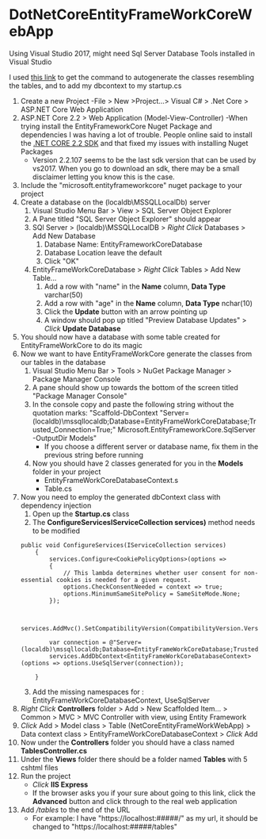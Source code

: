 # DotNetCoreEntityFrameWorkCoreWebApp

Using Visual Studio 2017, might need Sql Server Database Tools installed in Visual Studio

I used [this link](https://docs.microsoft.com/en-us/ef/core/get-started/aspnetcore/existing-db) to get the command to 
autogenerate the classes resembling the tables, and to add my dbcontext to my startup.cs

1. Create a new Project
    -File > New >Project...> Visual C# > .Net Core > ASP.NET Core Web Application 
2. ASP.NET Core 2.2 > Web Application (Model-View-Controller) 
    -When trying install the EntityFrameworkCore Nuget Package and dependencies I was having a lot of trouble. People online said to install the [.NET CORE 2.2 SDK](https://dotnet.microsoft.com/download/dotnet-core/2.2#sdk-2.2.107) and that fixed my issues with installing Nuget Packages
    - Version 2.2.107 seems to be the last sdk version that can be used by vs2017. When you go to download an sdk, there may be a small disclaimer letting you know this is the case.
3. Include the "microsoft.entityframeworkcore" nuget package to your project
4. Create a database on the (localdb\MSSQLLocalDb) server
    1. Visual Studio Menu Bar > View > SQL Server Object Explorer
    2. A Pane titled "SQL Server Object Explorer" should appear
    3. SQl Server > (localdb)\MSSQLLocalDB > *Right Click* Databases > Add New Database 
        1. Database Name: EntityFrameworkCoreDatabase
        2. Database Location leave the default
        3. Click "OK"
    4. EntityFrameWorkCoreDatabase > *Right Click* Tables > Add New Table...
        1. Add a row with "name" in the **Name** column, **Data Type** varchar(50)
        2. Add a row with "age" in the **Name** column, **Data Type** nchar(10)
        3. Click the **Update** button with an arrow pointing up 
        4. A window should pop up titled "Preview Database Updates" > *Click* **Update Database**
5. You should now have a database with some table created for EntityFrameWorkCore to do its magic
6. Now we want to have EntityFrameWorkCore generate the classes from our tables in the database
    1. Visual Studio Menu Bar > Tools > NuGet Package Manager > Package Manager Console
    2. A pane should show up towards the bottom of the screen titled "Package Manager Console"
    3. In the console copy and paste the following string without the quotation marks:
    "Scaffold-DbContext "Server=(localdb)\mssqllocaldb;Database=EntityFrameWorkCoreDatabase;Trusted_Connection=True;" Microsoft.EntityFrameworkCore.SqlServer -OutputDir Models"
        - If you choose a different server or database name, fix them in the previous string before running
    4. Now you should have 2 classes generated for you in the **Models** folder in your project
        - EntityFrameWorkCoreDatabaseContext.s
        - Table.cs
7. Now you need to employ the generated dbContext class with dependency injection
    1. Open up the **Startup.cs** class
    2. The **ConfigureServicesIServiceCollection services)** method needs to be modified
    ```
    public void ConfigureServices(IServiceCollection services)
        {
            services.Configure<CookiePolicyOptions>(options =>
            {
                // This lambda determines whether user consent for non-essential cookies is needed for a given request.
                options.CheckConsentNeeded = context => true;
                options.MinimumSameSitePolicy = SameSiteMode.None;
            });


            services.AddMvc().SetCompatibilityVersion(CompatibilityVersion.Version_2_2);

            var connection = @"Server=(localdb)\mssqllocaldb;Database=EntityFrameWorkCoreDatabase;Trusted_Connection=True;ConnectRetryCount=0";
            services.AddDbContext<EntityFrameWorkCoreDatabaseContext>(options => options.UseSqlServer(connection));

        }
    ```
    3. Add the missing namespaces for : EntityFrameWorkCoreDatabaseContext, UseSqlServer
8. *Right Click* **Controllers** folder > Add > New Scaffolded Item... > Common > MVC > MVC Controller with view, using Entity Framework 
9. *Click* Add > Model class > Table (NetCoreEntityFrameWorkWebApp) > Data context class > EntityFrameWorkCoreDatabaseContext > *Click* Add
10. Now under the **Controllers** folder you should have a class named **TablesController.cs**
11. Under the **Views** folder there should be a folder named **Tables** with 5 cshtml files
12. Run the project
    - *Click* **IIS Express**
    - If the browser asks you if your sure about going to this link, click the **Advanced** button and click through to the real web application
13. Add */tables* to the end of the URL
    - For example: I have "https://localhost:#####/" as my url, it should be changed to "https://localhost:#####/tables"
     
